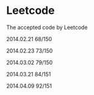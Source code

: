 Leetcode
========

The accepted code by Leetcode

2014.02.21 68/150 

2014.02.23 73/150 

2014.03.02 79/150

2014.03.21 84/151

2014.04.09 92/151
